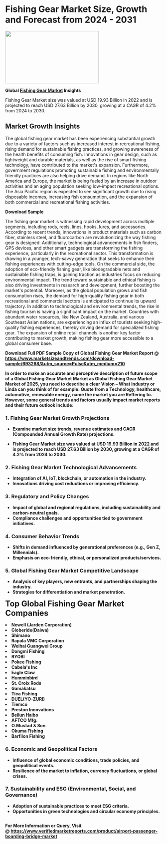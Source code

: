 <H1>Fishing Gear Market Size, Growth and Forecast from 2024 - 2031</H1><img class="aligncenter size-medium wp-image-584254" src="https://thirdeyenews.in/wp-content/uploads/2024/09/Global-Market-Research-300x168.jpeg" alt="" width="300" height="168" /><p><strong>Global&nbsp;<a href="https://www.marketsizeandtrends.com/download-sample/693288/&amp;utm_source=Pulse&amp;utm_medium=210">Fishing Gear Market</a> Insights</strong></p><p>Fishing Gear Market size was valued at USD 19.93 Billion in 2022 and is projected to reach USD 27.63 Billion by 2030, growing at a CAGR of 4.2% from 2024 to 2030.</p><p><h2>Market Growth Insights</h2> <p>The global fishing gear market has been experiencing substantial growth due to a variety of factors such as increased interest in recreational fishing, rising demand for sustainable fishing practices, and growing awareness of the health benefits of consuming fish. Innovations in gear design, such as lightweight and durable materials, as well as the rise of smart fishing technology, have contributed to the market's expansion. Furthermore, government regulations promoting sustainable fishing and environmentally friendly practices are also helping drive demand. In regions like North America and Europe, the market is being fueled by an increase in outdoor activities and an aging population seeking low-impact recreational options. The Asia Pacific region is expected to see significant growth due to rising disposable incomes, increasing fish consumption, and the expansion of both commercial and recreational fishing activities. </p> <p><strong>Download Sample</strong></p> <p>The fishing gear market is witnessing rapid development across multiple segments, including rods, reels, lines, hooks, lures, and accessories. According to recent trends, innovations in product materials such as carbon fiber, stainless steel, and fluorocarbon are revolutionizing the way fishing gear is designed. Additionally, technological advancements in fish finders, GPS devices, and other smart gadgets are transforming the fishing experience, particularly in the recreational sector. This transformation is drawing in a younger, tech-savvy generation that seeks to enhance their fishing experiences with cutting-edge tools. On the commercial side, the adoption of eco-friendly fishing gear, like biodegradable nets and sustainable fishing traps, is gaining traction as industries focus on reducing environmental impact. The trend toward sustainable and ethical fishing is also driving investments in research and development, further boosting the market's potential. Moreover, as the global population grows and fish consumption rises, the demand for high-quality fishing gear in both recreational and commercial sectors is anticipated to continue its upward trajectory. In addition to technological and environmental trends, the rise in fishing tourism is having a significant impact on the market. Countries with abundant water resources, like New Zealand, Australia, and various Southeast Asian nations, are experiencing an influx of tourists seeking high-quality fishing experiences, thereby driving demand for specialized fishing gear. The expansion of online retail channels is another key factor contributing to market growth, making fishing gear more accessible to a global consumer base. <strong></p><p><span class=""><strong>Download Full PDF Sample Copy of Global Fishing Gear Market Report</strong> @ <a href="https://www.marketsizeandtrends.com/download-sample/693288/&amp;utm_source=Pulse&amp;utm_medium=210" target="_blank">https://www.marketsizeandtrends.com/download-sample/693288/&amp;utm_source=Pulse&amp;utm_medium=210</a></span></p><p>In order to make an accurate and perceptive description of future scope of a Global&nbsp;Fishing Gear Market Market as Global&nbsp;Fishing Gear Market Market of 2025, you need to describe a clear Vision &ndash; What Industry or Linda can you think of for example: Quote from a Technology, healthcare, automotive, renewable energy, name the market you are Reffering to. However, some general trends and factors usually impact market reports and their future outlook include:</p><h3>1.&nbsp;<strong>Fishing Gear Market Growth Projections</strong></h3><ul><li>Examine market size trends, revenue estimates and CAGR (Compounded Annual Growth Rate) projections.</li><li><p>Fishing Gear Market size was valued at USD 19.93 Billion in 2022 and is projected to reach USD 27.63 Billion by 2030, growing at a CAGR of 4.2% from 2024 to 2030.</p></li></ul><h3>2.&nbsp;<strong>Fishing Gear Market Technological Advancements</strong></h3><ul><li>Integration of AI, IoT, blockchain, or automation in the industry.</li><li>Innovations driving cost reductions or improving efficiency.</li></ul><h3>3.&nbsp;<strong>Regulatory and Policy Changes</strong></h3><ul><li>Impact of global and regional regulations, including sustainability and carbon-neutral goals.</li><li>Compliance challenges and opportunities tied to government initiatives.</li></ul><h3>4.&nbsp;<strong>Consumer Behavior Trends</strong></h3><ul><li>Shifts in demand influenced by generational preferences (e.g., Gen Z, Millennials).</li><li>Emphasis on eco-friendly, ethical, or personalized products/services.</li></ul><h3>5.&nbsp;<strong>Global Fishing Gear Market Competitive Landscape</strong></h3><ul><li>Analysis of key players, new entrants, and partnerships shaping the industry.</li><li>Strategies for differentiation and market penetration.</li></ul><p data-pm-slice="1 1 []"><span style="color: inherit; font-family: inherit; font-size: 25px;">Top Global Fishing Gear Market Companies</span></p><div class="" data-test-id=""><p><li>Newell (Jarden Corporation)</li><li> Globeride(Daiwa)</li><li> Shimano</li><li> Rapala VMC Corporation</li><li> Weihai Guangwei Group</li><li> Dongmi Fishing</li><li> RYOBI</li><li> Pokee Fishing</li><li> Cabela's Inc</li><li> Eagle Claw</li><li> Humminbird</li><li> St. Croix Rods</li><li> Gamakatsu</li><li> Tica Fishing</li><li> DUEL(YO-ZURI)</li><li> Tiemco</li><li> Preston Innovations</li><li> Beilun Haibo</li><li> AFTCO Mfg.</li><li> O.Mustad & Son</li><li> Okuma Fishing</li><li> Barfilon Fishing</li></p></div><h3>6.&nbsp;<strong>Economic and Geopolitical Factors</strong></h3><ul><li>Influence of global economic conditions, trade policies, and geopolitical events.</li><li>Resilience of the market to inflation, currency fluctuations, or global crises.</li></ul><h3>7.&nbsp;<strong>Sustainability and ESG (Environmental, Social, and Governance)</strong></h3><ul><li>Adoption of sustainable practices to meet ESG criteria.</li><li>Opportunities in green technologies and circular economy principles.</li></ul><h2><strong style="font-size: 14px;">For More Information or Query, Visit @&nbsp;</strong><a style="background-color: #ffffff; font-size: 14px;" href="https://www.marketsizeandtrends.com/report/fishing-gear-market/" target="_blank">https://www.verifiedmarketreports.com/product/airport-passenger-boarding-bridge-market</a></h2>
